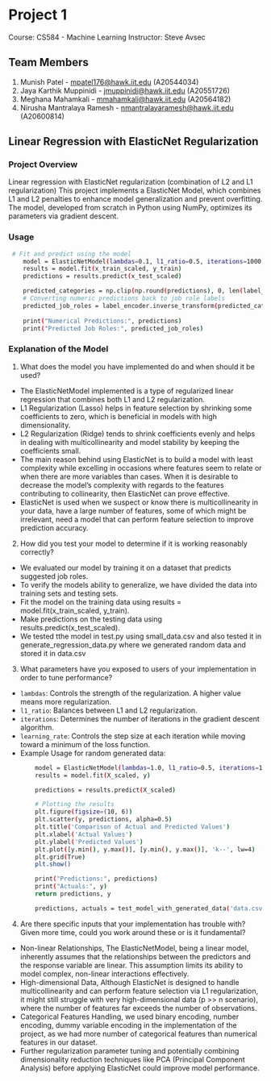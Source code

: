 # Project 1 
Course: CS584 - Machine Learning
Instructor: Steve Avsec

## Team Members
1. Munish Patel - mpatel176@hawk.iit.edu (A20544034)
2. Jaya Karthik Muppinidi - jmuppinidi@hawk.iit.edu (A20551726)
3. Meghana Mahamkali - mmahamkali@hawk.iit.edu (A20564182)
4. Nirusha Mantralaya Ramesh - nmantralayaramesh@hawk.iit.edu (A20600814)

## Linear Regression with ElasticNet Regularization
### Project Overview
Linear regression with ElasticNet regularization (combination of L2 and L1 regularization)
This project implements a ElasticNet Model, which combines L1 and L2 penalties to enhance model generalization and prevent overfitting. The model, developed from scratch in Python using NumPy, optimizes its parameters via gradient descent.

### Usage
  ```bash
   # Fit and predict using the model
      model = ElasticNetModel(lambdas=0.1, l1_ratio=0.5, iterations=1000, learning_rate=0.001)
      results = model.fit(x_train_scaled, y_train)
      predictions = results.predict(x_test_scaled)

      predicted_categories = np.clip(np.round(predictions), 0, len(label_encoder.classes_) - 1).astype(int)
      # Converting numeric predictions back to job role labels
      predicted_job_roles = label_encoder.inverse_transform(predicted_categories)
      
      print("Numerical Predictions:", predictions)
      print("Predicted Job Roles:", predicted_job_roles)
   ```
### Explanation of the Model
1. What does the model you have implemented do and when should it be used?

  * The ElasticNetModel implemented is a type of regularized linear regression that combines both L1 and L2 regularization. 
  * L1 Regularization (Lasso) helps in feature selection by shrinking some coefficients to zero, which is beneficial in models with high dimensionality.
  * L2 Regularization (Ridge) tends to shrink coefficients evenly and helps in dealing with multicollinearity and model stability by keeping the coefficients small.
  * The main reason behind using ElasticNet is to build a model with least complexity while excelling in occasions where features seem to relate or when there are more variables than cases. When it is desirable to decrease the model’s complexity with regards to the features contributing to collinearity, then ElasticNet can prove effective.
  * ElasticNet is used when we suspect or know there is multicollinearity in your data, have a large number of features, some of which might be irrelevant, need a model that can perform feature selection to improve prediction accuracy.


2. How did you test your model to determine if it is working reasonably correctly?

  * We evaluated our model by training it on a dataset that predicts suggested job roles.
  * To verify the models ability to generalize, we have divided the data into training sets and testing sets.
  * Fit the model on the training data using results = model.fit(x_train_scaled, y_train).
  * Make predictions on the testing data using results.predict(x_test_scaled).
  * We tested tthe model in test.py using small_data.csv and also tested it in generate_regression_data.py where we generated random data and stored it in data.csv


3. What parameters have you exposed to users of your implementation in order to tune performance?

  * ```lambdas```: Controls the strength of the regularization. A higher value means more regularization.
  * ```l1_ratio```: Balances between L1 and L2 regularization.
  * ```iterations```: Determines the number of iterations in the gradient descent algorithm.
  * ```learning_rate```: Controls the step size at each iteration while moving toward a minimum of the loss function.
  * Example Usage for random generated data:
    ```bash
        model = ElasticNetModel(lambdas=1.0, l1_ratio=0.5, iterations=1000, learning_rate=0.01)
        results = model.fit(X_scaled, y)
    
        predictions = results.predict(X_scaled)
    
        # Plotting the results
        plt.figure(figsize=(10, 6))
        plt.scatter(y, predictions, alpha=0.5)
        plt.title('Comparison of Actual and Predicted Values')
        plt.xlabel('Actual Values')
        plt.ylabel('Predicted Values')
        plt.plot([y.min(), y.max()], [y.min(), y.max()], 'k--', lw=4)  # Diagonal line for reference
        plt.grid(True)
        plt.show()
    
        print("Predictions:", predictions)
        print("Actuals:", y)
        return predictions, y
    
        predictions, actuals = test_model_with_generated_data('data.csv')
    ```

4. Are there specific inputs that your implementation has trouble with? Given more time, could you work around these or is it fundamental?

  * Non-linear Relationships, The ElasticNetModel, being a linear model, inherently assumes that the relationships between the predictors and the response variable are linear. This assumption limits its ability to model complex, non-linear interactions effectively.
  * High-dimensional Data, Although ElasticNet is designed to handle multicollinearity and can perform feature selection via L1 regularization, it might still struggle with very high-dimensional data (p >> n scenario), where the number of features far exceeds the number of observations.
  * Categorical Features Handling, we used binary encoding, number encoding, dummy variable encoding in the implementation of the project, as we had more number of categorical features than numerical features in our dataset.
  * Further regularization parameter tuning and potentially combining dimensionality reduction techniques like PCA (Principal Component Analysis) before applying ElasticNet could improve model performance.
